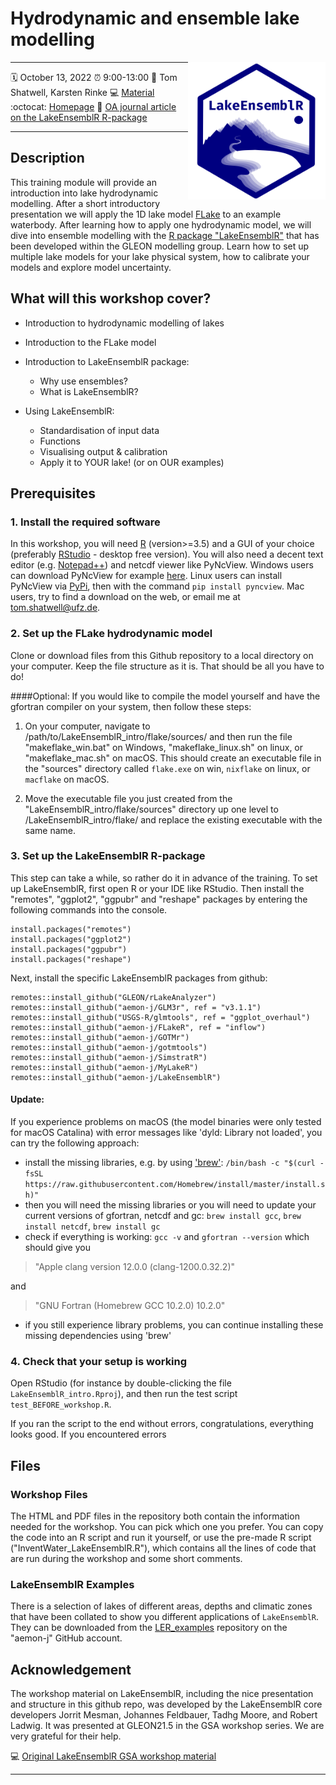 # Hydrodynamic and ensemble lake modelling

<a href="url"><img src="logo.png" align="right" height="220" width="220"/></a>

------------------------------------------------------------------------

:spiral_calendar: October 13, 2022
:alarm_clock: 9:00-13:00 
:busts_in_silhouette: Tom Shatwell, Karsten Rinke 
:computer: [Material](https://github.com/shatwell/LakeEnsemblR_intro)
:octocat: [Homepage](https://github.com/aemon-j/LakeEnsemblR)
:page_facing_up: [OA journal article on the LakeEnsemblR R-package](https://doi.org/10.1016/j.envsoft.2021.105101)


------------------------------------------------------------------------

## Description

This training module will provide an introduction into lake 
hydrodynamic modelling. After a short introductory presentation 
we will apply the 1D lake model [FLake](http://www.flake.igb-berlin.de/)
to an example waterbody. After learning how to apply one hydrodynamic model, 
we will dive into ensemble modelling with the [R package
"LakeEnsemblR"](https://github.com/aemon-j/LakeEnsemblR) that has been
developed within the GLEON modelling group. Learn how to set up multiple
lake models for your lake physical system, how to calibrate your models
and explore model uncertainty. 


## What will this workshop cover?

* Introduction to hydrodynamic modelling of lakes

* Introduction to the FLake model

* Introduction to LakeEnsemblR package: 
    - Why use ensembles? 
    - What is LakeEnsemblR?

* Using LakeEnsemblR: 
    - Standardisation of input data 
    - Functions 
    - Visualising output & calibration 
    - Apply it to YOUR lake! (or on OUR examples)

## Prerequisites

### 1. Install the required software

In this workshop, you will need [R](https://www.r-project.org/) (version>=3.5) and a GUI of your choice (preferably
[RStudio](https://www.rstudio.com/products/rstudio/download/) - desktop
free version). You will also need a decent text editor (e.g.
[Notepad++](https://notepad-plus-plus.org/downloads/)) and netcdf viewer
like PyNcView. Windows users can download PyNcView for example
[here](https://getwinpcsoft.com/PyNcView-2257247/). Linux users can
install PyNcView via [PyPi](https://pypi.python.org/pypi), then with the
command ```pip install pyncview```. Mac users, try to find a download on the web, or email me
at tom.shatwell@ufz.de.

### 2. Set up the FLake hydrodynamic model

Clone or download files from this Github repository to a local directory on your computer. 
Keep the file structure as it is. That should be all you have to do! 

####Optional: 
If you would like to compile the model yourself and have the gfortran compiler on your system,
then follow these steps:

  1. On your computer, navigate to /path/to/LakeEnsemblR_intro/flake/sources/ and then
    run the file "makeflake_win.bat" on Windows, "makeflake_linux.sh" on linux, or "makeflake_mac.sh" on macOS. 
    This should create an executable file in the "sources" directory called ```flake.exe``` on win, 
    ```nixflake``` on linux, or ```macflake``` on macOS.
    
  2. Move the executable file you just created from the "LakeEnsemblR_intro/flake/sources" directory 
  up one level to /LakeEnsemblR_intro/flake/ and replace the existing executable with the same name.


### 3. Set up the LakeEnsemblR R-package 

This step can take a while, so rather do it in advance of the training. 
To set up LakeEnsemblR, first open R or your IDE like RStudio. Then install the "remotes", "ggplot2", "ggpubr" and "reshape" 
packages by entering the following commands into the console.
```
install.packages("remotes")
install.packages("ggplot2")
install.packages("ggpubr")
install.packages("reshape")
```
Next, install the specific LakeEnsemblR packages from github:
```
remotes::install_github("GLEON/rLakeAnalyzer")
remotes::install_github("aemon-j/GLM3r", ref = "v3.1.1")
remotes::install_github("USGS-R/glmtools", ref = "ggplot_overhaul")
remotes::install_github("aemon-j/FLakeR", ref = "inflow")
remotes::install_github("aemon-j/GOTMr")
remotes::install_github("aemon-j/gotmtools")
remotes::install_github("aemon-j/SimstratR")
remotes::install_github("aemon-j/MyLakeR")
remotes::install_github("aemon-j/LakeEnsemblR")
```


#### Update: 
If you experience problems on macOS (the model
binaries were only tested for macOS Catalina) with error messages like 'dyld:
Library not loaded', you can try the following approach:

-   install the missing libraries, e.g. by using
    ['brew'](https://brew.sh):
    `/bin/bash -c "$(curl -fsSL https://raw.githubusercontent.com/Homebrew/install/master/install.sh)"`
-   then you will need the missing libraries or you will need to update
    your current versions of gfortran, netcdf and gc:
    `brew install gcc`, `brew install netcdf`, `brew install gc`
-   check if everything is working: `gcc -v` and `gfortran --version`
    which should give you

> "Apple clang version 12.0.0 (clang-1200.0.32.2)"

and

> "GNU Fortran (Homebrew GCC 10.2.0) 10.2.0"

-   if you still experience library problems, you can continue
    installing these missing dependencies using 'brew'

### 4. Check that your setup is working

Open RStudio (for instance by double-clicking the file ```LakeEnsemblR_intro.Rproj```), 
and then run the test script ```test_BEFORE_workshop.R```.

If you ran the script to the end without errors, congratulations, everything looks good.
If you encountered errors

## Files

### Workshop Files 

The HTML and PDF files in the repository both
contain the information needed for the workshop. You can pick which one
you prefer. You can copy the code into an R script and run it yourself,
or use the pre-made R script ("InventWater_LakeEnsemblR.R"), which
contains all the lines of code that are run during the workshop and some
short comments.

### LakeEnsemblR Examples 

There is a selection of lakes of different
areas, depths and climatic zones that have been collated to show you
different applications of ```LakeEnsemblR```. They can be downloaded from
the [LER_examples](https://github.com/aemon-j/LER_examples) repository
on the "aemon-j" GitHub account.


## Acknowledgement

The workshop material on LakeEnsemblR, including the nice presentation and structure
in this github repo, was developed by the LakeEnsemblR core
developers Jorrit Mesman, Johannes Feldbauer, Tadhg Moore, and Robert
Ladwig. It was presented at GLEON21.5 in the GSA workshop series. We are
very grateful for their help. 

:computer: [Original LakeEnsemblR GSA workshop material](https://github.com/shatwell/LakeEnsemblR_intro)



------------------------------------------------------------------------
